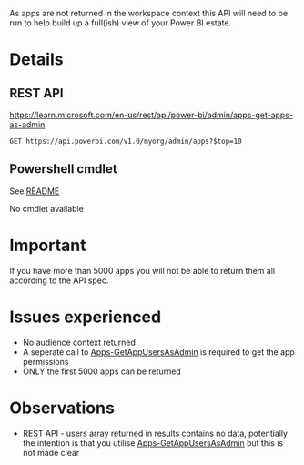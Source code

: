 As apps are not returned in the workspace context this API will need to be run to help build up a full(ish) view of your Power BI estate. 


# Details
## REST API
https://learn.microsoft.com/en-us/rest/api/power-bi/admin/apps-get-apps-as-admin

```http
GET https://api.powerbi.com/v1.0/myorg/admin/apps?$top=10
```

## Powershell cmdlet
See [ README](../../README.md)

No cmdlet available

# Important
If you have more than 5000 apps you will not be able to return them all according to the API spec.

# Issues experienced
* No audience context returned
* A seperate call to [Apps-GetAppUsersAsAdmin](../Apps-GetAppUsersAsAdmin/detail.md) is required to get the app permissions
* ONLY the first 5000 apps can be returned

# Observations
* REST API - users array returned in results contains no data, potentially the intention is that you utilise [Apps-GetAppUsersAsAdmin](../Apps-GetAppUsersAsAdmin/detail.md) but this is not made clear


